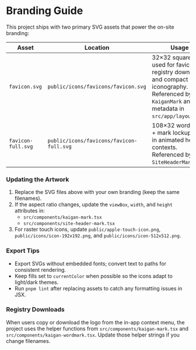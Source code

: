 # Branding Guide

This project ships with two primary SVG assets that power the on-site branding:

| Asset | Location | Usage |
| --- | --- | --- |
| `favicon.svg` | `public/icons/favicons/favicon.svg` | 32×32 square mark used for favicons, registry downloads, and compact iconography. Referenced by `KaiganMark` and metadata in `src/app/layout.tsx`. |
| `favicon-full.svg` | `public/icons/favicons/favicon-full.svg` | 108×32 wordmark + mark lockup used in animated header contexts. Referenced by `SiteHeaderMark`. |

### Updating the Artwork

1. Replace the SVG files above with your own branding (keep the same filenames).
2. If the aspect ratio changes, update the `viewBox`, `width`, and `height` attributes in:
   - `src/components/kaigan-mark.tsx`
   - `src/components/site-header-mark.tsx`
3. For raster touch icons, update `public/apple-touch-icon.png`, `public/icons/icon-192x192.png`, and `public/icons/icon-512x512.png`.

### Export Tips

- Export SVGs without embedded fonts; convert text to paths for consistent rendering.
- Keep fills set to `currentColor` when possible so the icons adapt to light/dark themes.
- Run `pnpm lint` after replacing assets to catch any formatting issues in JSX.

### Registry Downloads

When users copy or download the logo from the in-app context menu, the project uses the helper functions from `src/components/kaigan-mark.tsx` and `src/components/kaigan-wordmark.tsx`. Update those helper strings if you change filenames.
